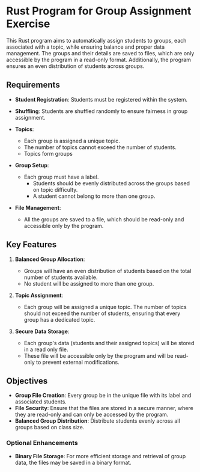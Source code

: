 
# Rust Program for Group Assignment Exercise

This Rust program aims to automatically assign students to groups, each associated with a topic, while ensuring balance and proper data management. The groups and their details are saved to files, which are only accessible by the program in a read-only format. Additionally, the program ensures an even distribution of students across groups.

## Requirements

- **Student Registration**: Students must be registered within the system.
- **Shuffling**: Students are shuffled randomly to ensure fairness in group assignment.
  
- **Topics**:
  
  - Each group is assigned a unique topic.
  - The number of topics cannot exceed the number of students.
  - Topics form groups

- **Group Setup**:

  - Each group must have a label.
    - Students should be evenly distributed across the groups based on topic difficulty.
    - A student cannot belong to more than one group.
- **File Management**:
  
  - All the  groups are saved to a  file, which should be read-only and accessible only by the program.
  
## Key Features

1. **Balanced Group Allocation**:
    - Groups will have an even distribution of students based on the total number of students available.
    - No student will be assigned to more than one group.

2. **Topic Assignment**:
    - Each group will be assigned a unique topic. The number of topics should not exceed the number of students, ensuring that every group has a dedicated topic.

3. **Secure Data Storage**:
    - Each group's data (students and their assigned topics) will be stored in a read only file.
    - These file will be accessible only by the program and will be read-only to prevent external modifications.

## Objectives

- **Group File Creation**: Every group be in the  unique file with its label and associated students.
- **File Security**: Ensure that the files are stored in a secure manner, where they are read-only and can only be accessed by the program.
- **Balanced Group Distribution**: Distribute students evenly across all groups based on class size.
  
### Optional Enhancements

- **Binary File Storage**: For more efficient storage and retrieval of group data, the files may be saved in a binary format.
